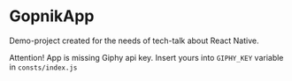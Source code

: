 # GopnikApp

Demo-project created for the needs of tech-talk about React Native.

Attention! App is missing Giphy api key. Insert yours into `GIPHY_KEY` variable in `consts/index.js`
